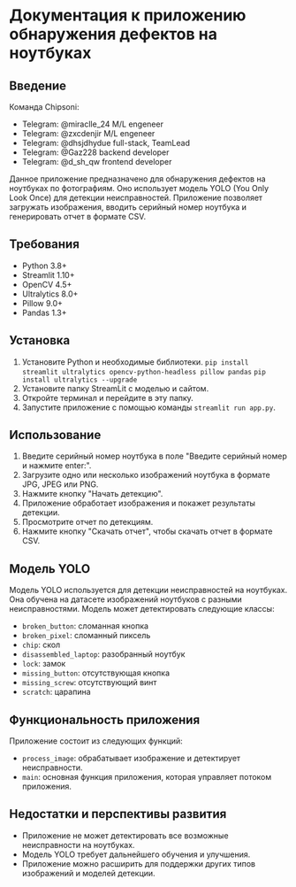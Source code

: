 # Документация к приложению обнаружения дефектов на ноутбуках

## Введение

Команда Chipsoni:
- Telegram: @miraclle_24 M/L engeneer
- Telegram: @zxcdenjir M/L engeneer
- Telegram: @dhsjdhydue full-stack, TeamLead
- Telegram: @Gaz228 backend developer
- Telegram: @d_sh_qw frontend developer

Данное приложение предназначено для обнаружения дефектов на ноутбуках по фотографиям. Оно использует модель YOLO (You Only Look Once) для детекции неисправностей. Приложение позволяет загружать изображения, вводить серийный номер ноутбука и генерировать отчет в формате CSV.

## Требования

- Python 3.8+
- Streamlit 1.10+
- OpenCV 4.5+
- Ultralytics 8.0+
- Pillow 9.0+
- Pandas 1.3+

## Установка

1. Установите Python и необходимые библиотеки.
   `pip install streamlit ultralytics opencv-python-headless pillow pandas`
   `pip install ultralytics --upgrade`
2. Установите папку StreamLit с моделью и сайтом.
3. Откройте терминал и перейдите в эту папку.
4. Запустите приложение с помощью команды `streamlit run app.py`.

## Использование

1. Введите серийный номер ноутбука в поле "Введите серийный номер и нажмите enter:".
2. Загрузите одно или несколько изображений ноутбука в формате JPG, JPEG или PNG.
3. Нажмите кнопку "Начать детекцию".
4. Приложение обработает изображения и покажет результаты детекции.
5. Просмотрите отчет по детекциям.
6. Нажмите кнопку "Скачать отчет", чтобы скачать отчет в формате CSV.

## Модель YOLO

Модель YOLO используется для детекции неисправностей на ноутбуках. Она обучена на датасете изображений ноутбуков с разными неисправностями. Модель может детектировать следующие классы:

- `broken_button`: сломанная кнопка
- `broken_pixel`: сломанный пиксель
- `chip`: скол
- `disassembled_laptop`: разобранный ноутбук
- `lock`: замок
- `missing_button`: отсутствующая кнопка
- `missing_screw`: отсутствующий винт
- `scratch`: царапина

## Функциональность приложения

Приложение состоит из следующих функций:

- `process_image`: обрабатывает изображение и детектирует неисправности.
- `main`: основная функция приложения, которая управляет потоком приложения.

## Недостатки и перспективы развития

- Приложение не может детектировать все возможные неисправности на ноутбуках.
- Модель YOLO требует дальнейшего обучения и улучшения.
- Приложение можно расширить для поддержки других типов изображений и моделей детекции.
